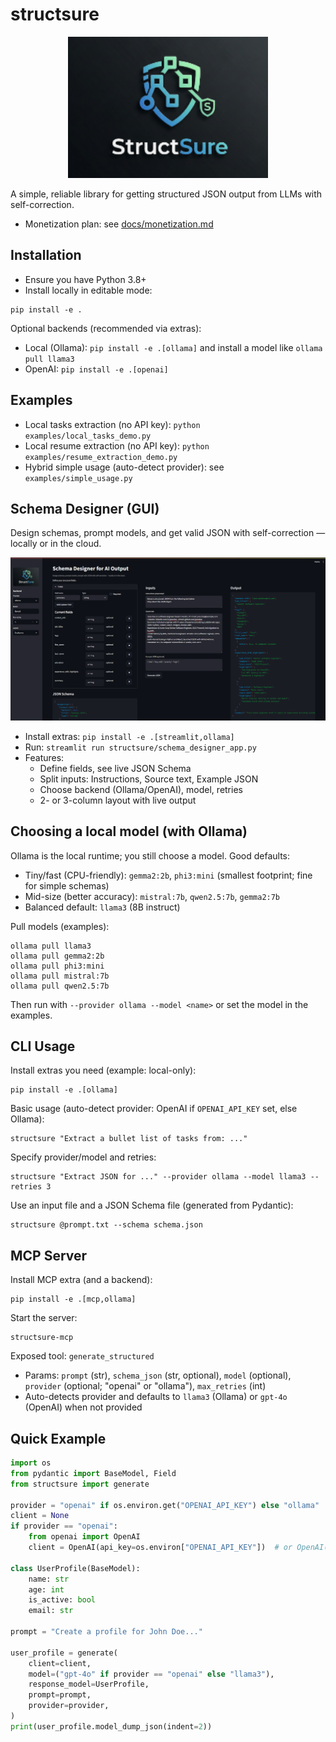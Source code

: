 # structsure

<p align="center">
  <img src="assets/structsure_logo.png" alt="structsure logo" width="320" />
</p>

A simple, reliable library for getting structured JSON output from LLMs with self-correction.

- Monetization plan: see [docs/monetization.md](docs/monetization.md)

## Installation

- Ensure you have Python 3.8+
- Install locally in editable mode:

```
pip install -e .
```

Optional backends (recommended via extras):
- Local (Ollama): `pip install -e .[ollama]` and install a model like `ollama pull llama3`
- OpenAI: `pip install -e .[openai]`

## Examples

- Local tasks extraction (no API key): `python examples/local_tasks_demo.py`
- Local resume extraction (no API key): `python examples/resume_extraction_demo.py`
- Hybrid simple usage (auto-detect provider): see `examples/simple_usage.py`

## Schema Designer (GUI)

Design schemas, prompt models, and get valid JSON with self-correction — locally or in the cloud.

<p align="center">
  <img src="assets/structure_gui.png" alt="Structsure schema designer GUI" width="900" />
</p>

- Install extras: `pip install -e .[streamlit,ollama]`
- Run: `streamlit run structsure/schema_designer_app.py`
- Features:
  - Define fields, see live JSON Schema
  - Split inputs: Instructions, Source text, Example JSON
  - Choose backend (Ollama/OpenAI), model, retries
  - 2- or 3-column layout with live output

## Choosing a local model (with Ollama)

Ollama is the local runtime; you still choose a model. Good defaults:
- Tiny/fast (CPU-friendly): `gemma2:2b`, `phi3:mini` (smallest footprint; fine for simple schemas)
- Mid-size (better accuracy): `mistral:7b`, `qwen2.5:7b`, `gemma2:7b`
- Balanced default: `llama3` (8B instruct)

Pull models (examples):
```
ollama pull llama3
ollama pull gemma2:2b
ollama pull phi3:mini
ollama pull mistral:7b
ollama pull qwen2.5:7b
```
Then run with `--provider ollama --model <name>` or set the model in the examples.

## CLI Usage

Install extras you need (example: local-only):

```
pip install -e .[ollama]
```

Basic usage (auto-detect provider: OpenAI if `OPENAI_API_KEY` set, else Ollama):

```
structsure "Extract a bullet list of tasks from: ..."
```

Specify provider/model and retries:

```
structsure "Extract JSON for ..." --provider ollama --model llama3 --retries 3
```

Use an input file and a JSON Schema file (generated from Pydantic):

```
structsure @prompt.txt --schema schema.json
```

## MCP Server

Install MCP extra (and a backend):

```
pip install -e .[mcp,ollama]
```

Start the server:

```
structsure-mcp
```

Exposed tool: `generate_structured`
- Params: `prompt` (str), `schema_json` (str, optional), `model` (optional), `provider` (optional; "openai" or "ollama"), `max_retries` (int)
- Auto-detects provider and defaults to `llama3` (Ollama) or `gpt-4o` (OpenAI) when not provided

## Quick Example

```python
import os
from pydantic import BaseModel, Field
from structsure import generate

provider = "openai" if os.environ.get("OPENAI_API_KEY") else "ollama"
client = None
if provider == "openai":
    from openai import OpenAI
    client = OpenAI(api_key=os.environ["OPENAI_API_KEY"])  # or OpenAI()

class UserProfile(BaseModel):
    name: str
    age: int
    is_active: bool
    email: str

prompt = "Create a profile for John Doe..."

user_profile = generate(
    client=client,
    model=("gpt-4o" if provider == "openai" else "llama3"),
    response_model=UserProfile,
    prompt=prompt,
    provider=provider,
)
print(user_profile.model_dump_json(indent=2))
```
